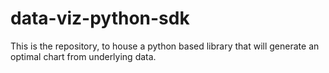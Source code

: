 # data-viz-python-sdk
This is the repository, to house a python based library that will generate an optimal chart from underlying data.

